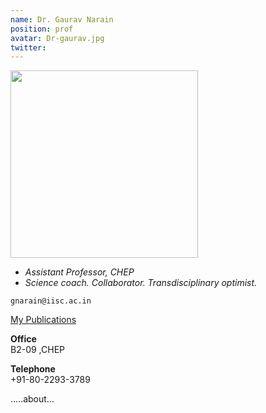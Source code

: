 ```yaml
---
name: Dr. Gaurav Narain
position: prof
avatar: Dr-gaurav.jpg
twitter: 
---
```


<img width="300" src="{{site.baseurl}}/images/people/{{page.avatar}}" data-action="zoom">

- _Assistant Professor, CHEP_<br>
- _Science coach. Collaborator. Transdisciplinary optimist._

<i class="fa fa-envelope-o"></i> `gnarain@iisc.ac.in`

[My Publications](https://inspirehep.net/authors/1033768?ui-citation-summary=true) <br>

**Office**<br>
B2-09 ,CHEP <br>

**Telephone**<br>
+91-80-2293-3789

 .....about...
